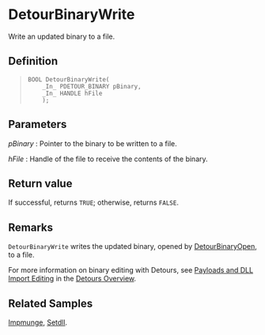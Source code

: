 DetourBinaryWrite
=================

Write an updated binary to a file.

Definition
----------

>     BOOL DetourBinaryWrite(
>         _In_ PDETOUR_BINARY pBinary,
>         _In_ HANDLE hFile
>         );

Parameters
----------

*pBinary*
:   Pointer to the binary to be written to a file.

*hFile*
:   Handle of the file to receive the contents of the binary.

Return value
------------

If successful, returns `TRUE`; otherwise, returns `FALSE`.

Remarks
-------

`DetourBinaryWrite` writes the updated binary, opened by
[DetourBinaryOpen](DetourBinaryOpen), to a file.

For more information on binary editing with Detours, see [Payloads and
DLL Import Editing](OverviewPayloads) in the [Detours
Overview](Home).

Related Samples
---------------

[Impmunge](SampleImpmunge), [Setdll](SampleSetdll).
